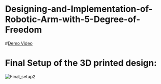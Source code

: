 # Designing-and-Implementation-of-Robotic-Arm-with-5-Degree-of-Freedom

#[Demo Video](https://www.youtube.com/watch?v=wLU_OnsAH6g&ab_channel=monirulislam)

# Final Setup of the 3D printed design:
![Final_setup2](https://user-images.githubusercontent.com/48284986/228521021-ead494a5-e47c-4c63-905e-5d25e9f7f3c0.jpg)

